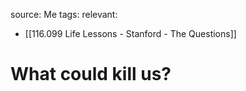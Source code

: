 source: Me
tags:
relevant:
- [[116.099 Life Lessons - Stanford - The Questions]]

# What could kill us?
